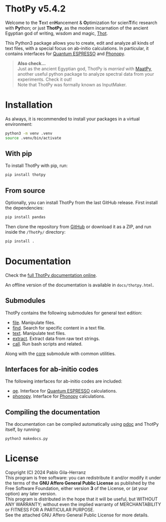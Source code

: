 # ThotPy v5.4.2

Welcome to the **T**ext en**H**ancement & **O**ptimization for scien**T**ific research with **Py**thon; or just **ThotPy**, as the modern incarnation of the ancient Egyptian god of writing, wisdom and magic, [Thot](https://en.wikipedia.org/wiki/Thoth).  

This Python3 package allows you to create, edit and analyze all kinds of text files, with a special focus on ab-initio calculations. In particular, it contains interfaces for [Quantum ESPRESSO](https://www.quantum-espresso.org/) and [Phonopy](https://phonopy.github.io/phonopy/).

> **Also check...**  
> Just as the ancient Egyptian god, ThotPy is *married* with [MaatPy](https://github.com/pablogila/MaatPy), another useful python package to analyze spectral data from your experiments. Check it out!  
> Note that ThotPy was formally known as InputMaker.  


# Installation

As always, it is recommended to install your packages in a virtual environment:  
```bash
python3 -m venv .venv
source .venv/bin/activate
```

## With pip

To install ThotPy with pip, run:  
```bash
pip install thotpy
```

## From source

Optionally, you can install ThotPy from the last GitHub release. First install the dependencies:  
```bash
pip install pandas
```

Then clone the repository from [GitHub](https://github.com/pablogila/ThotPy/) or download it as a ZIP, and run inside the `/ThotPy/` directory:  
```bash
pip install .
```


# Documentation

Check the [full ThotPy documentation online](https://pablogila.github.io/ThotPy/).  

An offline version of the documentation is available in `docs/thotpy.html`.  

## Submodules

ThotPy contains the following submodules for general text edition:  
- [file](https://pablogila.github.io/ThotPy/thotpy/file.html). Manipulate files.
- [find](https://pablogila.github.io/ThotPy/thotpy/find.html). Search for specific content in a text file.
- [text](https://pablogila.github.io/ThotPy/thotpy/text.html). Manipulate text files.
- [extract](https://pablogila.github.io/ThotPy/thotpy/extract.html). Extract data from raw text strings.
- [call](https://pablogila.github.io/ThotPy/thotpy/call.html). Run bash scripts and related.

Along with the [core](https://pablogila.github.io/ThotPy/thotpy/core.html) submodule with common utilities.

## Interfaces for ab-initio codes

The following interfaces for ab-initio codes are included:
- [qe](https://pablogila.github.io/ThotPy/thotpy/qe.html). Interface for [Quantum ESPRESSO](https://www.quantum-espresso.org/) calculations.
- [phonopy](https://pablogila.github.io/ThotPy/thotpy/phonopy.html). Interface for [Phonopy](https://phonopy.github.io/phonopy/) calculations.

## Compiling the documentation

The documentation can be compiled automatically using [pdoc](https://pdoc.dev/) and ThotPy itself, by running:
```shell
python3 makedocs.py
```


# License

Copyright (C) 2024  Pablo Gila-Herranz  
This program is free software: you can redistribute it and/or modify
it under the terms of the **GNU Affero General Public License** as published
by the Free Software Foundation, either version **3** of the License, or
(at your option) any later version.  
This program is distributed in the hope that it will be useful,
but WITHOUT ANY WARRANTY; without even the implied warranty of
MERCHANTABILITY or FITNESS FOR A PARTICULAR PURPOSE.  
See the attached GNU Affero General Public License for more details.  

